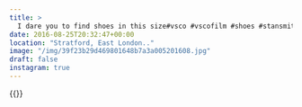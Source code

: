 ```yaml
---
title: >
  I dare you to find shoes in this size#vsco #vscofilm #shoes #stansmith
date: 2016-08-25T20:32:47+00:00
location: "Stratford, East London.."
image: "/img/39f23b29d469801648b7a3a005201608.jpg"
draft: false
instagram: true
---
```


{{<photo src="/img/39f23b29d469801648b7a3a005201608.jpg">}}
